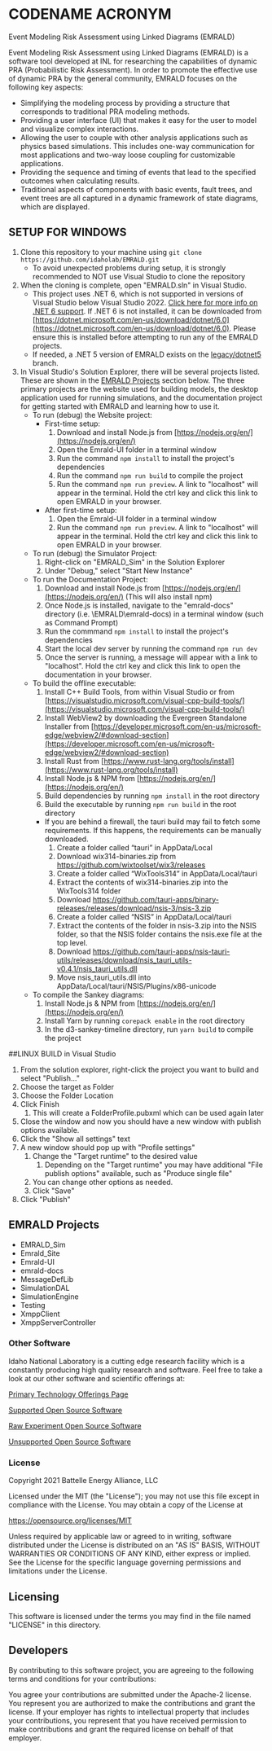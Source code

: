 # CODENAME ACRONYM
Event Modeling Risk Assessment using Linked Diagrams (EMRALD) 

Event Modeling Risk Assessment using Linked Diagrams (EMRALD) is a software tool developed at INL for researching the capabilities of dynamic PRA (Probabilistic Risk Assessment). In order to promote the effective use of dynamic PRA by the general community, EMRALD focuses on the following key aspects: 
 - Simplifying the modeling process by providing a structure that corresponds to traditional PRA modeling methods.
 - Providing a user interface (UI) that makes it easy for the user to model and visualize complex interactions.
 - Allowing the user to couple with other analysis applications such as physics based simulations. This includes one-way communication for most applications and two-way loose coupling for customizable applications.
 - Providing the sequence and timing of events that lead to the specified outcomes when calculating results.
 - Traditional aspects of components with basic events, fault trees, and event trees are all captured in a dynamic framework of state diagrams, which are displayed.

## SETUP FOR WINDOWS
1. Clone this repository to your machine using `git clone https://github.com/idaholab/EMRALD.git`
	- To avoid unexpected problems during setup, it is strongly recommended to NOT use Visual Studio to clone the repository
2. When the cloning is complete, open "EMRALD.sln" in Visual Studio.
	- This project uses .NET 6, which is not supported in versions of Visual Studio below Visual Studio 2022. [Click here for more info on .NET 6 support](https://devblogs.microsoft.com/dotnet/announcing-net-6/#support). If .NET 6 is not installed, it can be downloaded from [https://dotnet.microsoft.com/en-us/download/dotnet/6.0](https://dotnet.microsoft.com/en-us/download/dotnet/6.0). Please ensure this is installed before attempting to run any of the EMRALD projects.
	- If needed, a .NET 5 version of EMRALD exists on the [legacy/dotnet5](https://github.com/idaholab/EMRALD/tree/legacy/dotnet5) branch. 
3. In Visual Studio's Solution Explorer, there will be several projects listed.  These are shown in the [EMRALD Projects](#emrald-projects) section below.  The three primary projects are the website used for building models, the desktop application used for running simulations, and the documentation project for getting started with EMRALD and learning how to use it.
	- To run (debug) the Website project:
		- First-time setup:
			1. Download and install Node.js from [https://nodejs.org/en/](https://nodejs.org/en/)
			2. Open the Emrald-UI folder in a terminal window
			3. Run the command `npm install` to install the project's dependencies
			4. Run the command `npm run build` to compile the project
			5. Run the command `npm run preview`. A link to "localhost" will appear in the terminal. Hold the ctrl key and click this link to open EMRALD in your browser.
		- After first-time setup:
			1. Open the Emrald-UI folder in a terminal window
			2. Run the command `npm run preview`. A link to "localhost" will appear in the terminal. Hold the ctrl key and click this link to open EMRALD in your browser.
	- To run (debug) the Simulator Project:
		1. Right-click on "EMRALD_Sim" in the Solution Explorer
		2. Under "Debug," select "Start New Instance"
    - To run the Documentation Project:
        1. Download and install Node.js from [https://nodejs.org/en/](https://nodejs.org/en/) (This will also install npm)
        2. Once Node.js is installed, navigate to the "emrald-docs" directory (i.e. \EMRALD\emrald-docs) in a terminal window (such as Command Prompt)
        3. Run the commmand `npm install` to install the project's dependencies
        4. Start the local dev server by running the command `npm run dev`
        5. Once the server is running, a message will appear with a link to "localhost". Hold the ctrl key and click this link to open the documentation in your browser.
	- To build the offline executable:
		1. Install C++ Build Tools, from within Visual Studio or from [https://visualstudio.microsoft.com/visual-cpp-build-tools/](https://visualstudio.microsoft.com/visual-cpp-build-tools/)
		2. Install WebView2 by downloading the Evergreen Standalone Installer from [https://developer.microsoft.com/en-us/microsoft-edge/webview2/#download-section](https://developer.microsoft.com/en-us/microsoft-edge/webview2/#download-section)
		3. Install Rust from [https://www.rust-lang.org/tools/install](https://www.rust-lang.org/tools/install)
		4. Install Node.js & NPM from [https://nodejs.org/en/](https://nodejs.org/en/)
		5. Build dependencies by running `npm install` in the root directory
		6. Build the executable by running `npm run build` in the root directory
		- If you are behind a firewall, the tauri build may fail to fetch some requirements. If this happens, the requirements can be manually downloaded.
			1.	Create a folder called “tauri” in AppData/Local
			2.	Download wix314-binaries.zip from https://github.com/wixtoolset/wix3/releases
			3.	Create a folder called “WixTools314” in AppData/Local/tauri
			4.	Extract the contents of wix314-binaries.zip into the WixTools314 folder
			5.	Download https://github.com/tauri-apps/binary-releases/releases/download/nsis-3/nsis-3.zip
			6.	Create a folder called “NSIS” in AppData/Local/tauri
			7.	Extract the contents of the folder in nsis-3.zip into the NSIS folder, so that the
			NSIS folder contains the nsis.exe file at the top level.
			8.	Download https://github.com/tauri-apps/nsis-tauri-utils/releases/download/nsis_tauri_utils-v0.4.1/nsis_tauri_utils.dll
			9.	Move nsis_tauri_utils.dll into AppData/Local/tauri/NSIS/Plugins/x86-unicode 
	- To compile the Sankey diagrams:
		1. Install Node.js & NPM from [https://nodejs.org/en/](https://nodejs.org/en/)
		2. Install Yarn by running `corepack enable` in the root directory
		3. In the d3-sankey-timeline directory, run `yarn build` to compile the project

##LINUX BUILD in Visual Studio
1. From the solution explorer, right-click the project you want to build and select "Publish..."
2. Choose the target as Folder
3. Choose the Folder Location
4. Click Finish
	1. This will create a FolderProfile.pubxml which can be used again later
5. Close the window and now you should have a new window with publish options available.
6. Click the "Show all settings" text
7. A new window should pop up with "Profile settings"
	1. Change the "Target runtime" to the desired value
		1. Depending on the "Target runtime" you may have additional "File publish options" available, such as "Produce single file"
	2. You can change other options as needed.
	3. Click "Save"
8. Click "Publish"


## EMRALD Projects
 - EMRALD_Sim
 - Emrald_Site
 - Emrald-UI
 - emrald-docs
 - MessageDefLib
 - SimulationDAL
 - SimulationEngine
 - Testing
 - XmppClient
 - XmppServerController


### Other Software
Idaho National Laboratory is a cutting edge research facility which is a constantly producing high quality research and software. Feel free to take a look at our other software and scientific offerings at:

[Primary Technology Offerings Page](https://www.inl.gov/inl-initiatives/technology-deployment)

[Supported Open Source Software](https://github.com/idaholab)

[Raw Experiment Open Source Software](https://github.com/IdahoLabResearch)

[Unsupported Open Source Software](https://github.com/IdahoLabCuttingBoard)

### License

Copyright 2021 Battelle Energy Alliance, LLC

Licensed under the MIT (the "License");
you may not use this file except in compliance with the License.
You may obtain a copy of the License at

  https://opensource.org/licenses/MIT

Unless required by applicable law or agreed to in writing, software
distributed under the License is distributed on an "AS IS" BASIS,
WITHOUT WARRANTIES OR CONDITIONS OF ANY KIND, either express or implied.
See the License for the specific language governing permissions and
limitations under the License.



Licensing
-----
This software is licensed under the terms you may find in the file named "LICENSE" in this directory.


Developers
-----
By contributing to this software project, you are agreeing to the following terms and conditions for your contributions:

You agree your contributions are submitted under the Apache-2 license. You represent you are authorized to make the contributions and grant the license. If your employer has rights to intellectual property that includes your contributions, you represent that you have received permission to make contributions and grant the required license on behalf of that employer.
